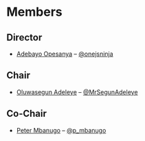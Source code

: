 # Members

## Director
- [Adebayo Opesanya](https://github.com/OpesanyaAdebayo) – [@onejsninja](https://twitter.com/onejsninja)

## Chair
- [Oluwasegun Adeleye](https://github.com/segun-adeleye) – [@MrSegunAdeleye](https://twitter.com/MrSegunAdeleye)

## Co-Chair
- [Peter Mbanugo](https://github.com/pmbanugo) – [@p_mbanugo](https://twitter.com/p_mbanugo)
